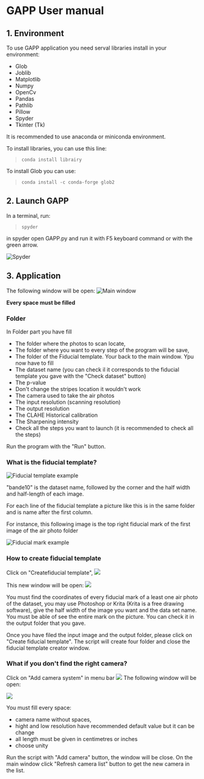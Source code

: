 # GAPP User manual 
## 1. Environment 

To use GAPP application you need serval libraries install in your environment: 
- Glob 
- Joblib 
- Matplotlib   
- Numpy 
- OpenCv 
- Pandas 
- Pathlib 
- Pillow 
- Spyder 
- Tkinter (Tk) 

It is recommended to use anaconda or miniconda environment. 

To install libraries, you can use this line: 
>``conda install librairy`` 

To install Glob you can use: 
>``conda install -c conda-forge glob2`` 

## 2. Launch GAPP 

In a terminal, run: 
>``spyder`` 

in spyder open GAPP.py and run it with F5 keyboard command or with the green arrow. 

![Spyder](images\capturedecranspyder.png) 

## 3. Application 

The following window will be open: 
![Main window](images\capturedecranGAPP.png) 

**Every space must be filled** 

### Folder 

In Folder part you have fill 
- The folder where the photos to scan locate, 
- The folder where you want to every step of the program will be save, 
- The folder of the Fiducial template. 
Your back to the main window. Ypu now have to fill 
- The dataset name (you can check il it corresponds to the fiducial template you gave with the "Check dataset" button) 
- The p-value 
- Don't change the stripes location it wouldn't work 
- The camera used to take the air photos 
- The input resolution (scanning resolution)  
- The output resolution 
- The CLAHE Historical calibration 
- The Sharpening intensity  
- Check all the steps you want to launch (it is recommended to check all the steps) 

Run the program with the "Run" button. 
### What is the fiducial template? 
![Fiducial template example](images\capturedecranfiducialtemplate.png) 

"bande10" is the dataset name, followed by the corner and the half width and half-length of each image. 

For each line of the fiducial template a picture like this is in the same folder and is name after the first column. 

For instance, this following image is the top right fiducial mark of the first image of the air photo folder 

![Fiducial mark example](images\capturedecranfiducialMark.png) 

### How to create fiducial template 

Click on "Createfiducial template", 
![](images\capturedecranGAPP2.png) 

This new window will be open: 
![](images\capturedecranfiducialtemplatecreator.PNG) 

You must find the coordinates of every fiducial mark of a least one air photo of the dataset, you may use Photoshop or Krita (Krita is a free drawing software), give the half width of the image you want and the data set name. You must be able of see the entire mark on the picture. You can check it in the output folder that you gave. 

Once you have filed the input image and the output folder, please click on "Create fiducial template". The script will create four folder and close the fiducial template creator window. 

### What if you don't find the right camera? 
Click on "Add camera system" in menu bar 
![](images\capturedecranGAPP3.png) 
The following window will be open: 

![](images\capturedecranAddCamera.png) 

You must fill every space: 
- camera name without spaces, 
- hight and low resolution have recommended default value but it can be change 
- all length must be given in centimetres or inches 
- choose unity 

Run the script with "Add camera" button, the window will be close. On the main window click "Refresh camera list" button to get the new camera in the list. 